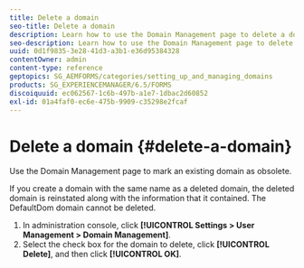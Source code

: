 ```yaml
---
title: Delete a domain
seo-title: Delete a domain
description: Learn how to use the Domain Management page to delete a domain or to mark an existing domain as obsolete.
seo-description: Learn how to use the Domain Management page to delete a domain or to mark an existing domain as obsolete.
uuid: 0d1f9835-3e28-41d3-a3b1-e36d95384328
contentOwner: admin
content-type: reference
geptopics: SG_AEMFORMS/categories/setting_up_and_managing_domains
products: SG_EXPERIENCEMANAGER/6.5/FORMS
discoiquuid: ec062567-1c6b-497b-a1e7-1dbac2d60852
exl-id: 01a4faf0-ec6e-475b-9909-c35298e2fcaf
---
```

# Delete a domain {#delete-a-domain}

Use the Domain Management page to mark an existing domain as obsolete.

If you create a domain with the same name as a deleted domain, the deleted domain is reinstated along with the information that it contained. The DefaultDom domain cannot be deleted.

1. In administration console, click **[!UICONTROL Settings > User Management > Domain Management]**.
1. Select the check box for the domain to delete, click **[!UICONTROL Delete]**, and then click **[!UICONTROL OK]**.
